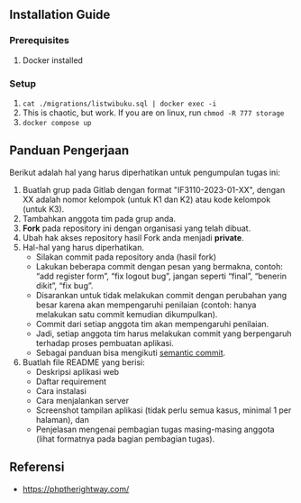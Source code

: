 ## Installation Guide

### Prerequisites

1. Docker installed

### Setup

1. `cat ./migrations/listwibuku.sql | docker exec -i `
2. This is chaotic, but work. If you are on linux, run `chmod -R 777 storage`
3. `docker compose up`

## Panduan Pengerjaan

Berikut adalah hal yang harus diperhatikan untuk pengumpulan tugas ini:

1. Buatlah grup pada Gitlab dengan format "IF3110-2023-01-XX", dengan XX adalah nomor kelompok (untuk K1 dan K2) atau
   kode kelompok (untuk K3).
2. Tambahkan anggota tim pada grup anda.
3. **Fork** pada repository ini dengan organisasi yang telah dibuat.
4. Ubah hak akses repository hasil Fork anda menjadi **private**.
5. Hal-hal yang harus diperhatikan.
    * Silakan commit pada repository anda (hasil fork)
    * Lakukan beberapa commit dengan pesan yang bermakna, contoh: “add register form”, “fix logout bug”, jangan seperti
      “final”, “benerin dikit”, “fix bug”.
    * Disarankan untuk tidak melakukan commit dengan perubahan yang besar karena akan mempengaruhi penilaian (contoh:
      hanya melakukan satu commit kemudian dikumpulkan).
    * Commit dari setiap anggota tim akan mempengaruhi penilaian.
    * Jadi, setiap anggota tim harus melakukan commit yang berpengaruh terhadap proses pembuatan aplikasi.
    * Sebagai panduan bisa
      mengikuti [semantic commit](https://gist.github.com/joshbuchea/6f47e86d2510bce28f8e7f42ae84c716).
6. Buatlah file README yang berisi:
    * Deskripsi aplikasi web
    * Daftar requirement
    * Cara instalasi
    * Cara menjalankan server
    * Screenshot tampilan aplikasi (tidak perlu semua kasus, minimal 1 per halaman), dan
    * Penjelasan mengenai pembagian tugas masing-masing anggota (lihat formatnya pada bagian pembagian tugas).

## Referensi

- https://phptherightway.com/